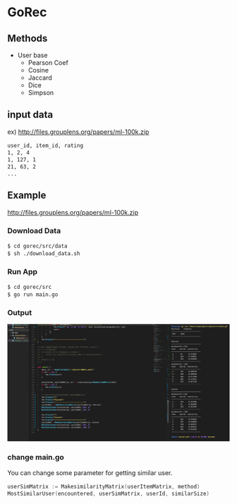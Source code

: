 # GoRec


## Methods

- User base
    - Pearson Coef
    - Cosine
    - Jaccard
    - Dice
    - Simpson

## input data

ex) http://files.grouplens.org/papers/ml-100k.zip

```
user_id, item_id, rating
1, 2, 4
1, 127, 1
21, 63, 2
...
```


## Example

http://files.grouplens.org/papers/ml-100k.zip

### Download Data

```sh
$ cd gorec/src/data
$ sh ./download_data.sh
```

### Run App
```sh
$ cd gorec/src
$ go run main.go
```

### Output
<img src="img/sim.png">


### change main.go

You can change some parameter for getting similar user.

```go
userSimMatrix := MakesimilarityMatrix(userItemMatrix, method)
MostSimilarUser(encountered, userSimMatrix, userId, similarSize)
```
